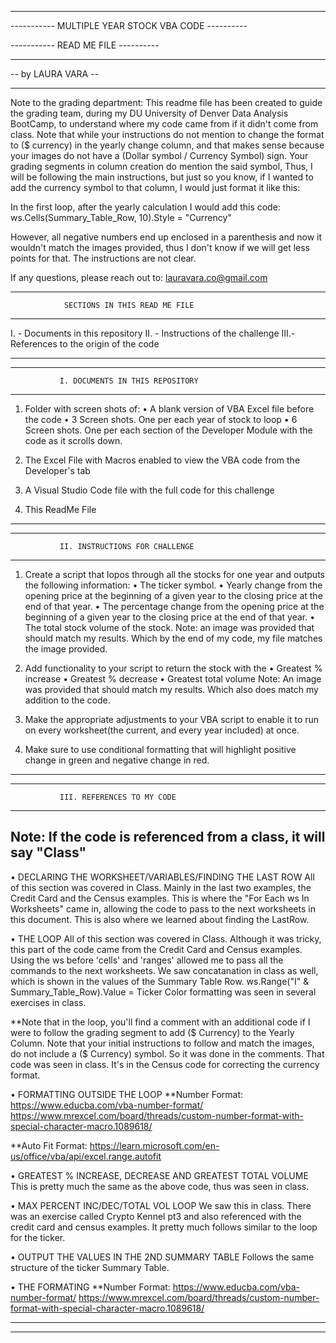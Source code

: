 --------------------------------------------------------------
-----------      MULTIPLE YEAR STOCK VBA CODE       ----------

-----------             READ ME FILE                ----------

--------------------------------------------------------------

--                    by LAURA VARA                         --

--------------------------------------------------------------
Note to the grading department:
This readme file has been created to guide the grading team, 
during my DU University of Denver Data Analysis BootCamp, to
understand where my code came from if it didn't come from class.
Note that while your instructions do not mention to change the 
format to ($ currency) in the yearly change column, and that makes sense
because your images do not have a (Dollar symbol / Currency Symbol) sign. 
Your grading segments in column creation do mention the said symbol, 
Thus, I will be following the main instructions, 
but just so you know, if I wanted to add the
currency symbol to that column, I would just format it like this: 

In the first loop, after the yearly calculation I would add this code:
	ws.Cells(Summary_Table_Row, 10).Style = "Currency"

However, all negative numbers end up enclosed in a parenthesis and now
it wouldn't match the images provided, thus I don't know if we will get
less points for that. The instructions are not clear.

If any questions, please reach out to: lauravara.co@gmail.com
	
---------------------------------------------------------------
                SECTIONS IN THIS READ ME FILE
---------------------------------------------------------------
I.  - Documents in this repository
II. - Instructions of the challenge
III.- References to the origin of the code

______________________________________________________________
--------------------------------------------------------------
               I. DOCUMENTS IN THIS REPOSITORY
--------------------------------------------------------------
1) Folder with screen shots of:
	• A blank version of VBA Excel file before the code
	• 3 Screen shots. One per each year of stock to loop
	• 6 Screen shots. One per each section of the 
	Developer Module with the code as it scrolls down.

2) The Excel File with Macros enabled to view the VBA code
from the Developer's tab

3) A Visual Studio Code file with the full code for this challenge

4) This ReadMe File
______________________________________________________________
--------------------------------------------------------------
               II. INSTRUCTIONS FOR CHALLENGE
--------------------------------------------------------------

1) Create a script that lopos through all the stocks for one year
and outputs the following information:
	• The ticker symbol.
	• Yearly change from the opening price at the beginning
	of a given year to the closing price  at the end of that 
	year.
	• The percentage change from the opening price at the 
	beginning of a given year to the closing price at the end
	of that year.
	• The total stock volume of the stock.
Note: an image was provided that should match my results. Which
by the end of my code, my file matches the image provided.

2) Add functionality to your script to return the stock with the
	• Greatest % increase
	• Greatest % decrease
	• Greatest total volume
Note: An image was provided that should match my results. Which 
also does match my addition to the code.

3) Make the appropriate adjustments to your VBA script to enable it
to run on every worksheet(the current, and every year included) at once.

4) Make sure to use conditional formatting that will highlight positive 
change in green and negative change in red. 

_________________________________________________________________
-----------------------------------------------------------------
               III. REFERENCES TO MY CODE
-----------------------------------------------------------------
Note: If the code is referenced from a class, it will say "Class"
-----------------------------------------------------------------

• DECLARING THE WORKSHEET/VARIABLES/FINDING THE LAST ROW
All of this section was covered in Class. Mainly in the last two examples,
the Credit Card and the Census examples. This is where the 
"For Each ws In Worksheets" came in, allowing the code to pass to the
next worksheets in this document.
This is also where we learned about finding the LastRow.

• THE LOOP
All of this section was covered in Class. Although it was tricky,
this part of the code came from the Credit Card and Census examples.
Using the ws before 'cells' and 'ranges' allowed me to pass all the 
commands to the next worksheets.
We saw concatanation in class as well, which is shown in the values
of the Summary Table Row. ws.Range("I" & Summary_Table_Row).Value = Ticker
Color formatting was seen in several exercises in class.

**Note that in the loop, you'll find a comment with an additional code
if I were to follow the grading segment  to add ($ Currency) to the Yearly Column.
Note that your initial instructions to follow and match the images, do 
not include a ($ Currency) symbol. So it was done in the comments.
That code was seen in class. It's in the Census code for correcting the
currency format.

• FORMATTING OUTSIDE THE LOOP
**Number Format: 
https://www.educba.com/vba-number-format/
https://www.mrexcel.com/board/threads/custom-number-format-with-special-character-macro.1089618/

**Auto Fit Format:
https://learn.microsoft.com/en-us/office/vba/api/excel.range.autofit

• GREATEST % INCREASE, DECREASE AND GREATEST TOTAL VOLUME
This is pretty much the same as the above code, thus was seen in class.

• MAX PERCENT INC/DEC/TOTAL VOL LOOP
We saw this in class. There was an exercise called Crypto Kennel pt3
and also referenced with the credit card and census examples. It pretty
much follows similar to the loop for the ticker.

• OUTPUT THE VALUES IN THE 2ND SUMMARY TABLE
Follows the same structure of the ticker Summary Table.

• THE FORMATING
**Number Format: 
https://www.educba.com/vba-number-format/
https://www.mrexcel.com/board/threads/custom-number-format-with-special-character-macro.1089618/

------------------------------------------------------------------------
________________________________________________________________________

